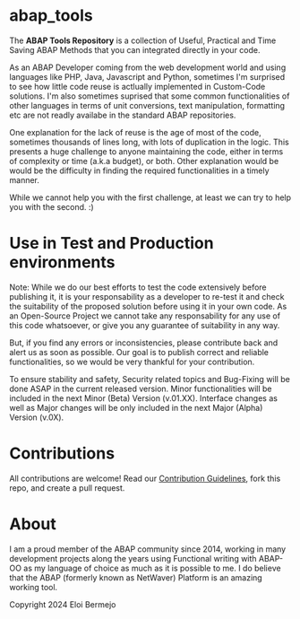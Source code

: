 # abap_tools
The __ABAP Tools Repository__ is a collection of Useful, Practical and Time Saving ABAP Methods that you can integrated directly in your code.

As an ABAP Developer coming from the web development world and using languages like PHP, Java, Javascript and Python, sometimes I'm surprised to see how little code reuse is actlually implemented in Custom-Code solutions. I'm also sometimes suprised that some common functionalities of other languages in terms of unit conversions, text manipulation, formatting etc are not readly availabe in the standard ABAP repositories.

One explanation for the lack of reuse is the age of most of the code, sometimes thousands of lines long, with lots of duplication in the logic. This presents a huge challenge to anyone maintaining the code, either in terms of complexity or time (a.k.a budget), or both. Other explanation would be would be the difficulty in finding the required functionalities in a timely manner.

While we cannot help you with the first challenge, at least we can try to help you with the second. :)


# Use in Test and Production environments

Note: While we do our best efforts to test the code extensively before publishing it, it is your responsability as a developer to re-test it and check the suitability of the proposed solution before using it in your own code. As an Open-Source Project we cannot take any responsability for any use of this code whatsoever, or give you any guarantee of suitability in any way.

But, if you find any errors or inconsistencies, please contribute back and alert us as soon as possible. Our goal is to publish correct and reliable functionalities, so we would be very thankful for your contribution.

To ensure stability and safety, Security related topics and Bug-Fixing will be done ASAP in the current released version. Minor functionalities will be included in the next Minor (Beta) Version (v.01.XX). Interface changes as well as Major changes will be only included in the next Major (Alpha) Version (v.0X).

# Contributions

All contributions are welcome! Read our [Contribution Guidelines](Contributions.md), fork this repo, and create a pull request.

# About

I am a proud member of the ABAP community since 2014, working in many development projects along the years using Functional writing with ABAP-OO as my language of choice as much as it is possible to me. I do believe that the ABAP (formerly known as NetWaver) Platform is an amazing working tool.

Copyright 2024 Eloi Bermejo
